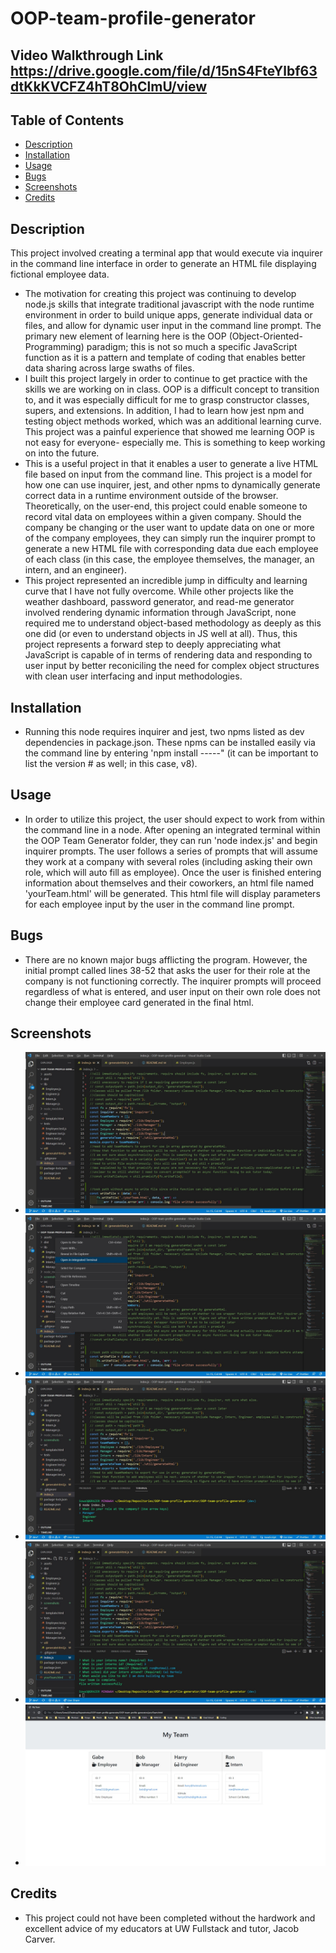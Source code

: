 # OOP-team-profile-generator

## Video Walkthrough Link https://drive.google.com/file/d/15nS4FteYlbf63dtKkKVCFZ4hT8OhClmU/view

## Table of Contents

- [Description](#description)
- [Installation](#installation)
- [Usage](#Usage)
- [Bugs](#Bugs)
- [Screenshots](#screenshots)
- [Credits](#credits)

## Description

This project involved creating a terminal app that would execute via inquirer in the command line interface in order to generate an HTML file displaying fictional employee data.

- The motivation for creating this project was continuing to develop node.js skills that integrate traditional javascript with the node runtime environment in order to build unique apps, generate individual data or files, and allow for dynamic user input in the command line prompt. The primary new element of learning here is the OOP (Object-Oriented-Programming) paradigm; this is not so much a specific JavaScript function as it is a pattern and template of coding that enables better data sharing across large swaths of files.
- I built this project largely in order to continue to get practice with the skills we are working on in class. OOP is a difficult concept to transition to, and it was especially difficult for me to grasp constructor classes, supers, and extensions. In addition, I had to learn how jest npm and testing object methods worked, which was an additional learning curve. This project was a painful experience that showed me learning OOP is not easy for everyone- especially me. This is something to keep working on into the future.
- This is a useful project in that it enables a user to generate a live HTML file based on input from the command line. This project is a model for how one can use inquirer, jest, and other npms to dynamically generate correct data in a runtime environment outside of the browser. Theoretically, on the user-end, this project could enable someone to record vital data on employees within a given company. Should the company be changing or the user want to update data on one or more of the company employees, they can simply run the inquirer prompt to generate a new HTML file with corresponding data due each employee of each class (in this case, the employee themselves, the manager, an intern, and an engineer).
- This project represented an incredible jump in difficulty and learning curve that I have not fully overcome. While other projects like the weather dashboard, password generator, and read-me generator involved rendering dynamic information through JavaScript, none required me to understand object-based methodology as deeply as this one did (or even to understand objects in JS well at all). Thus, this project represents a forward step to deeply appreciating what JavaScript is capable of in terms of rendering data and responding to user input by better reconiciling the need for complex object structures with clean user interfacing and input methodologies.

## Installation

- Running this node requires inquirer and jest, two npms listed as dev dependencies in package.json. These npms can be installed easily via the command line by entering 'npm install -----" (it can be important to list the version # as well; in this case, v8).

## Usage

- In order to utilize this project, the user should expect to work from within the command line in a node. After opening an integrated terminal within the OOP Team Generator folder, they can run 'node index.js' and begin inquirer prompts. The user follows a series of prompts that will assume they work at a company with several roles (including asking their own role, which will auto fill as employee). Once the user is finished entering information about themselves and their coworkers, an html file named 'yourTeam.html' will be generated. This html file will display parameters for each employee input by the user in the command line prompt.

## Bugs

- There are no known major bugs afflicting the program. However, the initial prompt called lines 38-52 that asks the user for their role at the company is not functioning correctly. The inquirer prompts will proceed regardless of what is entered, and user input on their own role does not change their employee card generated in the final html.

## Screenshots

- ![Alt= Screenshot showing file explorer in VS code for the project.](./screenshots/screenshot1.jpg)
- ![Alt= Screenshot showing how the user opens the integrated terminal.](./screenshots/screenshot2.jpg)
- ![Alt= Screenshot showing running of node.js in command line and the beginning of inquirer.](./screenshots/screenshot3.jpg)
- ![Alt= Screenshot showing completion of inquirer and generated document.](./screenshots/screenshot4.jpg)
- ![Alt= Screenshot showing final resulting html document in default browser.](./screenshots/screenshot5.jpg)

## Credits

- This project could not have been completed without the hardwork and excellent advice of my educators at UW Fullstack and tutor, Jacob Carver.
